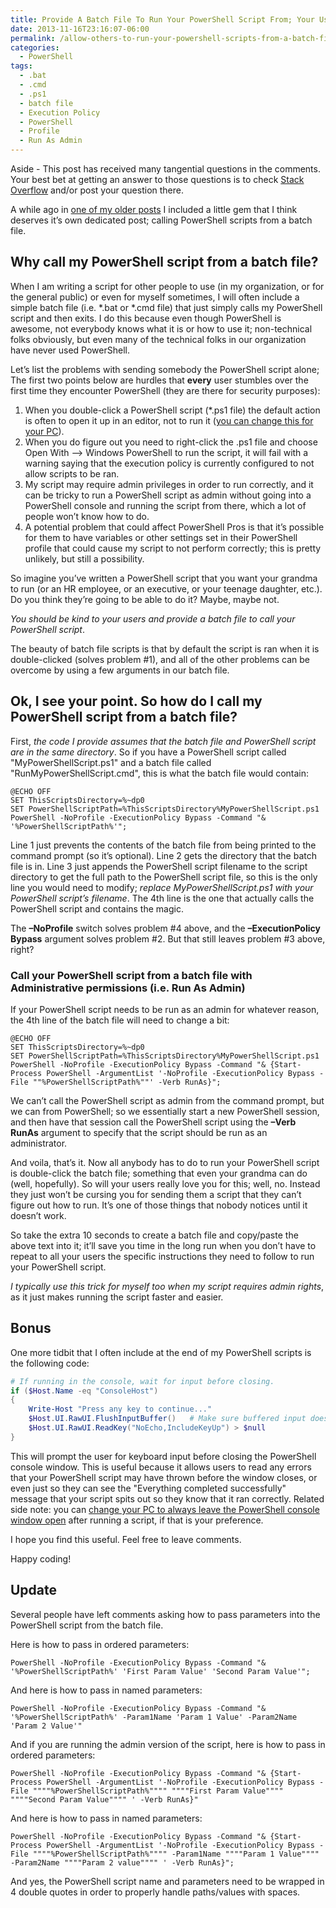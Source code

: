 ```yaml
---
title: Provide A Batch File To Run Your PowerShell Script From; Your Users Will Love You For It
date: 2013-11-16T23:16:07-06:00
permalink: /allow-others-to-run-your-powershell-scripts-from-a-batch-file-they-will-love-you-for-it/
categories:
  - PowerShell
tags:
  - .bat
  - .cmd
  - .ps1
  - batch file
  - Execution Policy
  - PowerShell
  - Profile
  - Run As Admin
---
```


Aside - This post has received many tangential questions in the comments. Your best bet at getting an answer to those questions is to check [Stack Overflow](https://stackoverflow.com) and/or post your question there.

A while ago in [one of my older posts](/getting-custom-tfs-checkin-policies-to-work-when-committing-from-the-command-line-i-e-tf-checkin/) I included a little gem that I think deserves it’s own dedicated post; calling PowerShell scripts from a batch file.

## Why call my PowerShell script from a batch file?

When I am writing a script for other people to use (in my organization, or for the general public) or even for myself sometimes, I will often include a simple batch file (i.e. *.bat or *.cmd file) that just simply calls my PowerShell script and then exits. I do this because even though PowerShell is awesome, not everybody knows what it is or how to use it; non-technical folks obviously, but even many of the technical folks in our organization have never used PowerShell.

Let’s list the problems with sending somebody the PowerShell script alone; The first two points below are hurdles that __every__ user stumbles over the first time they encounter PowerShell (they are there for security purposes):

1. When you double-click a PowerShell script (*.ps1 file) the default action is often to open it up in an editor, not to run it ([you can change this for your PC](/fix-problem-where-windows-powershell-cannot-run-script-whose-path-contains-spaces/)).
1. When you do figure out you need to right-click the .ps1 file and choose Open With –> Windows PowerShell to run the script, it will fail with a warning saying that the execution policy is currently configured to not allow scripts to be ran.
1. My script may require admin privileges in order to run correctly, and it can be tricky to run a PowerShell script as admin without going into a PowerShell console and running the script from there, which a lot of people won’t know how to do.
1. A potential problem that could affect PowerShell Pros is that it’s possible for them to have variables or other settings set in their PowerShell profile that could cause my script to not perform correctly; this is pretty unlikely, but still a possibility.

So imagine you’ve written a PowerShell script that you want your grandma to run (or an HR employee, or an executive, or your teenage daughter, etc.). Do you think they’re going to be able to do it? Maybe, maybe not.

_You should be kind to your users and provide a batch file to call your PowerShell script_.

The beauty of batch file scripts is that by default the script is ran when it is double-clicked (solves problem #1), and all of the other problems can be overcome by using a few arguments in our batch file.

## Ok, I see your point. So how do I call my PowerShell script from a batch file?

First, _the code I provide assumes that the batch file and PowerShell script are in the same directory_. So if you have a PowerShell script called "MyPowerShellScript.ps1" and a batch file called "RunMyPowerShellScript.cmd", this is what the batch file would contain:

```shell
@ECHO OFF
SET ThisScriptsDirectory=%~dp0
SET PowerShellScriptPath=%ThisScriptsDirectory%MyPowerShellScript.ps1
PowerShell -NoProfile -ExecutionPolicy Bypass -Command "& '%PowerShellScriptPath%'";
```

Line 1 just prevents the contents of the batch file from being printed to the command prompt (so it’s optional). Line 2 gets the directory that the batch file is in. Line 3 just appends the PowerShell script filename to the script directory to get the full path to the PowerShell script file, so this is the only line you would need to modify; _replace MyPowerShellScript.ps1 with your PowerShell script’s filename_. The 4th line is the one that actually calls the PowerShell script and contains the magic.

The __–NoProfile__ switch solves problem #4 above, and the __–ExecutionPolicy Bypass__ argument solves problem #2. But that still leaves problem #3 above, right?

### Call your PowerShell script from a batch file with Administrative permissions (i.e. Run As Admin)

If your PowerShell script needs to be run as an admin for whatever reason, the 4th line of the batch file will need to change a bit:

```shell
@ECHO OFF
SET ThisScriptsDirectory=%~dp0
SET PowerShellScriptPath=%ThisScriptsDirectory%MyPowerShellScript.ps1
PowerShell -NoProfile -ExecutionPolicy Bypass -Command "& {Start-Process PowerShell -ArgumentList '-NoProfile -ExecutionPolicy Bypass -File ""%PowerShellScriptPath%""' -Verb RunAs}";
```

We can’t call the PowerShell script as admin from the command prompt, but we can from PowerShell; so we essentially start a new PowerShell session, and then have that session call the PowerShell script using the __–Verb RunAs__ argument to specify that the script should be run as an administrator.

And voila, that’s it. Now all anybody has to do to run your PowerShell script is double-click the batch file; something that even your grandma can do (well, hopefully). So will your users really love you for this; well, no. Instead they just won’t be cursing you for sending them a script that they can’t figure out how to run. It’s one of those things that nobody notices until it doesn’t work.

So take the extra 10 seconds to create a batch file and copy/paste the above text into it; it’ll save you time in the long run when you don’t have to repeat to all your users the specific instructions they need to follow to run your PowerShell script.

_I typically use this trick for myself too when my script requires admin rights_, as it just makes running the script faster and easier.

## Bonus

One more tidbit that I often include at the end of my PowerShell scripts is the following code:

```powershell
# If running in the console, wait for input before closing.
if ($Host.Name -eq "ConsoleHost")
{
    Write-Host "Press any key to continue..."
    $Host.UI.RawUI.FlushInputBuffer()   # Make sure buffered input doesn't "press a key" and skip the ReadKey().
    $Host.UI.RawUI.ReadKey("NoEcho,IncludeKeyUp") > $null
}
```

This will prompt the user for keyboard input before closing the PowerShell console window. This is useful because it allows users to read any errors that your PowerShell script may have thrown before the window closes, or even just so they can see the "Everything completed successfully" message that your script spits out so they know that it ran correctly. Related side note: you can [change your PC to always leave the PowerShell console window open](/fix-problem-where-windows-powershell-cannot-run-script-whose-path-contains-spaces/) after running a script, if that is your preference.

I hope you find this useful. Feel free to leave comments.

Happy coding!

## Update

Several people have left comments asking how to pass parameters into the PowerShell script from the batch file.

Here is how to pass in ordered parameters:

```shell
PowerShell -NoProfile -ExecutionPolicy Bypass -Command "& '%PowerShellScriptPath%' 'First Param Value' 'Second Param Value'";
```

And here is how to pass in named parameters:

```shell
PowerShell -NoProfile -ExecutionPolicy Bypass -Command "& '%PowerShellScriptPath%' -Param1Name 'Param 1 Value' -Param2Name 'Param 2 Value'"
```

And if you are running the admin version of the script, here is how to pass in ordered parameters:

```shell
PowerShell -NoProfile -ExecutionPolicy Bypass -Command "& {Start-Process PowerShell -ArgumentList '-NoProfile -ExecutionPolicy Bypass -File """"%PowerShellScriptPath%"""" """"First Param Value"""" """"Second Param Value"""" ' -Verb RunAs}"
```

And here is how to pass in named parameters:

```shell
PowerShell -NoProfile -ExecutionPolicy Bypass -Command "& {Start-Process PowerShell -ArgumentList '-NoProfile -ExecutionPolicy Bypass -File """"%PowerShellScriptPath%"""" -Param1Name """"Param 1 Value"""" -Param2Name """"Param 2 value"""" ' -Verb RunAs}";
```

And yes, the PowerShell script name and parameters need to be wrapped in 4 double quotes in order to properly handle paths/values with spaces.
